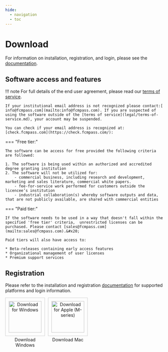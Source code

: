 ```yaml
---
hide:
  - navigation
  - toc
---
```


# Download

For information on installation, registration, and login, please see the [documentation](README.md).&#x20;

## Software access and features

!!! note
    For full details of the end user agreement, please read our [terms of service](legal/terms-of-service.md).

    If your institutional email address is not recognized please contact:[ info@fcmpass.com](mailto:info@fcmpass.com). If you are suspected of using the software outside of the [terms of service](legal/terms-of-service.md), your account may be suspended.

    You can check if your email address is recognized at: [check.fcmpass.com](https://check.fcmpass.com/):

=== "Free tier:"

    The software can be access for free provided the following criteria are followed:

    1. The software is being used within an authorized and accredited degree granting institution
    2. The software will not be utilized for:
        - commercial business, including research and development, marketing and sales literature, commercial white papers.
        - fee-for-service work performed for customers outside the licencee’s institution
        - industrial collaboration(s) whereby software outputs and data, that are not publicly available, are shared with commercial entities

=== "Paid tier:"

    If the software needs to be used in a way that doesn't fall within the specified 'free tier' criteria,  unrestricted licenses can be purchased. Please contact [sales@fcmpass.com](mailto:sales@fcmpass.com).&#x20;

    Paid tiers will also have access to:

    * Beta-releases containing early access features
    * Organizational management of user licenses
    * Premium support services

## Registration

Please refer to the installation and registration [documentation](getting-started/registration-and-login.md) for supported platforms and login information.

<div style="display: flex; justify-content: start; gap: 10px;">
  <div style="text-align: center; max-width: 25%; border: 1px solid #ccc; padding: 10px; box-sizing: border-box;">
    <a href="https://win.download.fcmpass.com" target="_blank" style="display: inline-block; width: 100%; text-decoration: none; color: inherit;">
      <img src="https://fcmpass.com/assets/main-Slide1.PNG" alt="Download for Windows" style="width: 100%; height: auto;">
      <p>Download Windows</p>
    </a>
    </div>
    <div style="text-align: center; max-width: 25%; border: 1px solid #ccc; padding: 10px; box-sizing: border-box;">
    <a href="https://mac.download.fcmpass.com" target="_blank" style="display: inline-block; width: 100%; text-decoration: none; color: inherit;">
      <img src="https://fcmpass.com/assets/main-Slide2.PNG" alt="Download for Apple (M-series)" style="width: 100%; height: auto;">
      <p>Download Mac</p>
    </a>
    </div>
</div>
